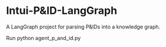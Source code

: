 # Intui-P&ID-LangGraph

A LangGraph project for parsing P&IDs into a knowledge graph.


Run 
python agent_p_and_id.py
